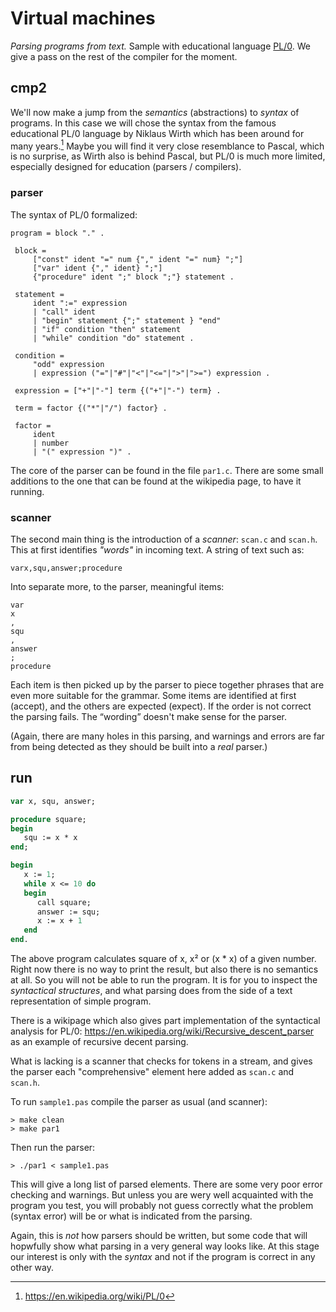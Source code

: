 # Virtual machines

*Parsing programs from text.* Sample with educational language [PL/0](https://en.wikipedia.org/wiki/PL/0).
We give a pass on the rest of the compiler for the moment.


## cmp2

We'll now make a jump from the *semantics* (abstractions) to *syntax* of programs. In this case we will chose the syntax
from the famous educational PL/0 language by Niklaus Wirth which has been around for many years.[^1] Maybe you will find
it very close resemblance to Pascal, which is no surprise, as Wirth also is behind Pascal, but PL/0 is much more limited,
especially designed for education (parsers / compilers).

[^1]: https://en.wikipedia.org/wiki/PL/0


### parser

The syntax of PL/0 formalized:

```enbf
program = block "." .
 
 block =
     ["const" ident "=" num {"," ident "=" num} ";"]
     ["var" ident {"," ident} ";"]
     {"procedure" ident ";" block ";"} statement .
 
 statement =
     ident ":=" expression
     | "call" ident
     | "begin" statement {";" statement } "end"
     | "if" condition "then" statement
     | "while" condition "do" statement .
 
 condition =
     "odd" expression
     | expression ("="|"#"|"<"|"<="|">"|">=") expression .
 
 expression = ["+"|"-"] term {("+"|"-") term} .
 
 term = factor {("*"|"/") factor} .
 
 factor =
     ident
     | number
     | "(" expression ")" .

```

The core of the parser can be found in the file `par1.c`. There are some small additions to the
one that can be found at the wikipedia page, to have it running.


### scanner

The second main thing is the introduction of a *scanner*: `scan.c` and `scan.h`. This at first
identifies *"words"* in incoming text. A string of text such as:

```
varx,squ,answer;procedure
``` 

Into separate more, to the parser, meaningful items:

```
var
x
,
squ
,
answer
;
procedure

```

Each item is then picked up by the parser to piece together phrases that are even more
suitable for the grammar. Some items are identified at first (accept), and the others are
expected (expect). If the order is not correct the parsing fails. The “wording” doesn't
make sense for the parser.

(Again, there are many holes in this parsing, and warnings and errors are far from being
detected as they should be built into a *real* parser.)


## run

```pascal
var x, squ, answer;

procedure square;
begin
   squ := x * x
end;

begin
   x := 1;
   while x <= 10 do
   begin
      call square;
      answer := squ;
      x := x + 1
   end
end.
```

The above program calculates square of x, x² or (x * x) of a given number. Right now there
is no way to print the result, but also there is no semantics at all. So you will not be able
to run the program. It is for you to inspect the *syntactical structures*, and what parsing
does from the side of a text representation of simple program.

There is a wikipage which also gives part implementation of the syntactical analysis for PL/0:
https://en.wikipedia.org/wiki/Recursive_descent_parser as an example of recursive decent parsing.

What is lacking is a scanner that checks for tokens in a stream, and gives the parser each
"comprehensive" element here added as `scan.c` and `scan.h`.

To run `sample1.pas` compile the parser as usual (and scanner):

```shell
> make clean
> make par1
```

Then run the parser:

```shell
> ./par1 < sample1.pas
```

This will give a long list of parsed elements. There are some very poor error checking and
warnings. But unless you are wery well acquainted with the program you test, you will probably
not guess correctly what the problem (syntax error) will be or what is indicated from the parsing.

Again, this is *not* how parsers should be written, but some code that will hopwfully show what
parsing in a very general way looks like. At this stage our interest is only with the *syntax*
and not if the program is correct in any other way.




